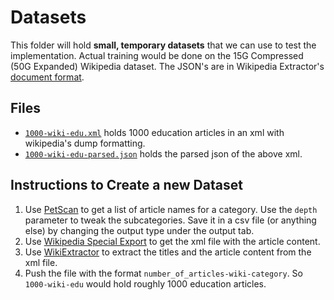 # Datasets
This folder will hold **small, temporary datasets** that we can use to test the implementation. Actual training would be done on the 15G Compressed (50G Expanded) Wikipedia dataset. The JSON's are in Wikipedia Extractor's [document format](http://medialab.di.unipi.it/wiki/Document_Format).

## Files
 * [`1000-wiki-edu.xml`](1000-wiki-edu.xml) holds 1000 education articles in an xml with wikipedia's dump formatting.
 * [`1000-wiki-edu-parsed.json`](1000-wiki-edu-parsed.json) holds the parsed json of the above xml.
 

## Instructions to Create a new Dataset
 1. Use [PetScan](https://petscan.wmflabs.org/) to get a list of article names for a category. Use the `depth` parameter to tweak the subcategories. Save it in a csv file (or anything else) by changing the output type under the output tab.
 2. Use [Wikipedia Special Export](https://en.wikipedia.org/wiki/Special:Export) to get the xml file with the article content.
 3. Use [WikiExtractor](https://github.com/attardi/wikiextractor) to extract the titles and the article content from the xml file.  
 4. Push the file with the format `number_of_articles-wiki-category`. So `1000-wiki-edu` would hold roughly 1000 education articles.
